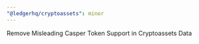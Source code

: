 ```yaml
---
"@ledgerhq/cryptoassets": minor
---
```


Remove Misleading Casper Token Support in Cryptoassets Data
